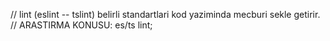 // lint (eslint -- tslint) belirli standartlari kod yaziminda mecburi sekle getirir.
// ARASTIRMA KONUSU: es/ts lint;
